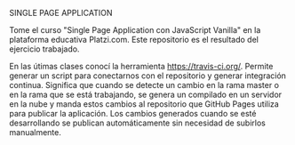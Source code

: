 SINGLE PAGE APPLICATION

Tome el curso "Single Page Application con JavaScript Vanilla"  en la plataforma educativa Platzi.com. Este repositorio es el resultado del ejercicio trabajado. 

En las útimas clases conocí la herramienta  https://travis-ci.org/. Permite  generar un script para conectarnos  con el repositorio y  generar integración continua. Significa que cuando se detecte un cambio en la rama master o en la rama que se está trabajando,  se genera un compilado en un servidor en la nube y manda estos cambios al repositorio que GitHub Pages utiliza para publicar la aplicación. Los cambios generados cuando se esté desarrollando se publican  automáticamente sin necesidad de subirlos manualmente. 

